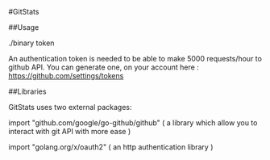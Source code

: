 #GitStats

##Usage

./binary token

An authentication token is needed to be able to make 5000 requests/hour to github API.
You can generate one, on your account here : https://github.com/settings/tokens

##Libraries

GitStats uses two external packages:

import "github.com/google/go-github/github" ( a library which allow you to interact with git API with more ease )

import "golang.org/x/oauth2" ( an http authentication library )
